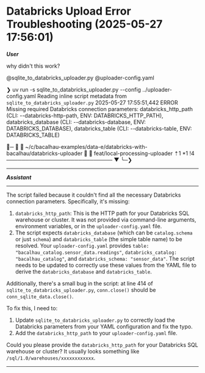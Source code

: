 <!-- Generated by SpecStory -->

# Databricks Upload Error Troubleshooting (2025-05-27 17:56:01)

_**User**_

why didn't this work? 

@sqlite_to_databricks_uploader.py @uploader-config.yaml 

❯ uv run -s sqlite_to_databricks_uploader.py --config ../uploader-config.yaml
Reading inline script metadata from `sqlite_to_databricks_uploader.py`
2025-05-27 17:55:51,442 ERROR Missing required Databricks connection parameters: databricks_http_path (CLI: --databricks-http-path, ENV: DATABRICKS_HTTP_PATH), databricks_database (CLI: --databricks-database, ENV: DATABRICKS_DATABASE), databricks_table (CLI: --databricks-table, ENV: DATABRICKS_TABLE)

╭─   ~/c/bacalhau-examples/data-e/databricks-with-bacalhau/databricks-uploader   feat/local-processing-uploader ⇡1 *1 !4 ──────────────────────────── ▼
╰─❯

---

_**Assistant**_



---

The script failed because it couldn't find all the necessary Databricks connection parameters. Specifically, it's missing:
1.  `databricks_http_path`: This is the HTTP path for your Databricks SQL warehouse or cluster. It was not provided via command-line arguments, environment variables, or in the `uploader-config.yaml` file.
2.  The script expects `databricks_database` (which can be `catalog.schema` or just `schema`) and `databricks_table` (the simple table name) to be resolved. Your `uploader-config.yaml` provides `table: "bacalhau_catalog.sensor_data.readings"`, `databricks_catalog: "bacalhau_catalog"`, and `databricks_schema: "sensor_data"`. The script needs to be updated to correctly use these values from the YAML file to derive the `databricks_database` and `databricks_table`.

Additionally, there's a small bug in the script: at line 414 of `sqlite_to_databricks_uploader.py`, `conn.close()` should be `conn_sqlite_data.close()`.

To fix this, I need to:
1.  Update `sqlite_to_databricks_uploader.py` to correctly load the Databricks parameters from your YAML configuration and fix the typo.
2.  Add the `databricks_http_path` to your `uploader-config.yaml` file.

Could you please provide the `databricks_http_path` for your Databricks SQL warehouse or cluster? It usually looks something like `/sql/1.0/warehouses/xxxxxxxxxxxx`.

---

